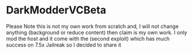 # DarkModderVCBeta
Please Note this is not my own work from scratch and, I will not change anything (background or reduce content) then claim is my own work. I only mod the host and it come with the (second exploit) which has much success on 7.5x Jailreak so I decided to share it 
